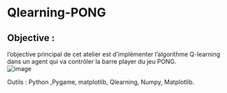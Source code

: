 # Qlearning-PONG
## Objective :
l’objective principal de cet atelier est d’implémenter l’algorithme Q-learning dans un agent qui va contrôler la barre player du jeu PONG.  
![image](https://user-images.githubusercontent.com/101187429/232354968-492b94a9-3bc5-4341-968b-47269382e32b.png)

Outils : Python ,Pygame, matplotlib, Qlearning, Numpy, Matplotlib.
